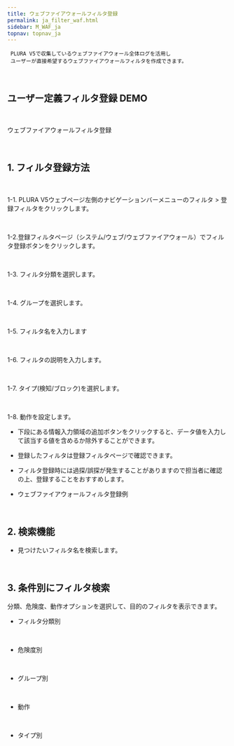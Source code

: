 ```yaml
---
title: ウェブファイアウォールフィルタ登録
permalink: ja_filter_waf.html
sidebar: M_WAF_ja
topnav: topnav_ja
---
```


     PLURA V5で収集しているウェブファイアウォール全体ログを活用し
     ユーザーが直接希望するウェブファイアウォールフィルタを作成できます。

<br />

## ユーザー定義フィルタ登録 DEMO

 <!-- <style>.embed-container { position: relative; padding-bottom: 56.25%; height: 0; overflow: hidden; max-width: 100%; } .embed-container iframe, .embed-container object, .embed-container embed { position: absolute; top: 0; left: 0; width: 100%; height: 100%; }</style><div class='embed-container'><iframe src='https://www.youtube.com/embed/y9NnH2fjzEU' frameborder='0' allowfullscreen></iframe></div> -->

<br />

ウェブファイアウォールフィルタ登録

<!-- [![image](/docs/images/Manual/waf/filter/1.png){: width="800" }](/docs/images/Manual/waf/filter/1.png){: target="_blank"}-->

<br />

## 1. フィルタ登録方法

<br />

1-1. PLURA V5ウェブページ左側のナビゲーションバーメニューのフィルタ > 登録フィルタをクリックします。

<!-- [![image](/docs/images/Manual/waf/filter/2.png)](/docs/images/Manual/waf/filter/2.png){: target="_blank"}-->

<br />

1-2.登録フィルタページ（システム/ウェブ/ウェブファイアウォール）でフィルタ登録ボタンをクリックします。

<!-- [![image](/docs/images/Manual/waf/filter/3.png){: width="800" }](/docs/images/Manual/waf/filter/3.png){: target="_blank"}-->

<br />

1-3. フィルタ分類を選択します。

<!-- [![image](/docs/images/Manual/waf/filter/4.png)](/docs/images/Manual/waf/filter/4.png){: target="_blank"}-->

<br />

1-4. グループを選択します。

<br />

1-5. フィルタ名を入力します

<br />

1-6. フィルタの説明を入力します。

<br />

1-7. タイプ(検知/ブロック)を選択します。

<br />

1-8. 動作を設定します。

- 下段にある情報入力領域の追加ボタンをクリックすると、データ値を入力して該当する値を含めるか除外することができます。

- 登録したフィルタは登録フィルタページで確認できます。

- フィルタ登録時には過探/誤探が発生することがありますので担当者に確認の上、登録することをおすすめします。

- ウェブファイアウォールフィルタ登録例
<!-- [![image](/docs/images/Manual/waf/filter/5.png){: width="800" }](/docs/images/Manual/waf/filter/5.png){: target="_blank"}-->

<br />

## 2. 検索機能
- 見つけたいフィルタ名を検索します。
<!-- [![image](/docs/images/Manual/waf/filter/6.png)](/docs/images/Manual/waf/filter/6.png){: target="_blank"}-->
 
<br />

## 3. 条件別にフィルタ検索
分類、危険度、動作オプションを選択して、目的のフィルタを表示できます。

- フィルタ分類別
<!-- [![image](/docs/images/Manual/waf/filter/7.png)](/docs/images/Manual/waf/filter/7.png){: target="_blank"}-->

<br /> 

- 危険度別
<!-- [![image](/docs/images/Manual/waf/filter/8.png)](/docs/images/Manual/waf/filter/8.png){: target="_blank"}-->
 
 <br />

- グループ別
<!-- [![image](/docs/images/Manual/waf/filter/9.png)](/docs/images/Manual/waf/filter/9.png){: target="_blank"}-->
 
<br />

- 動作
<!-- [![image](/docs/images/Manual/waf/filter/10.png)](/docs/images/Manual/waf/filter/10.png){: target="_blank"}-->
 
<br /> 

- タイプ別
<!-- [![image](/docs/images/Manual/waf/filter/11.png)](/docs/images/Manual/waf/filter/11.png){: target="_blank"}-->

